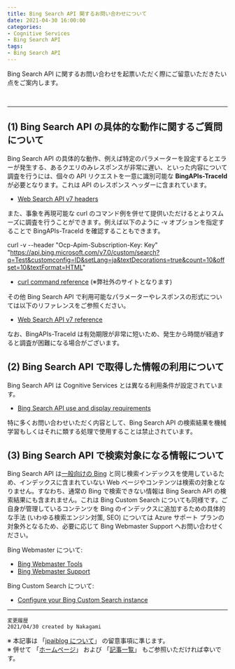```yaml
---
title: Bing Search API 関するお問い合わせについて
date: 2021-04-30 16:00:00
categories:
- Cognitive Services
- Bing Search API
tags:
- Bing Search API
---
```

Bing Search API に関するお問い合わせを起票いただく際にご留意いただきたい点をご案内します。
<!-- more -->
<br>

***
## (1) Bing Search API の具体的な動作に関するご質問について
Bing Search API の具体的な動作、例えば特定のパラメーターを設定するとエラーが発生する、あるクエリのみレスポンスが非常に遅い、といった内容について調査を行うには、個々の API リクエストを一意に識別可能な **BingAPIs-TraceId** が必要となります。これは API のレスポンス ヘッダーに含まれています。

- [Web Search API v7 headers](https://docs.microsoft.com/en-us/bing/search-apis/bing-web-search/reference/headers)

また、事象を再現可能な curl のコマンド例を併せて提供いただけるとよりスムーズに調査を行うことができます。例えば以下のように -v オプションを指定することで BingAPIs-TraceId を確認することもできます。

curl -v --header "Ocp-Apim-Subscription-Key: Key" "https://api.bing.microsoft.com/v7.0/custom/search?q=Test&customconfig=ID&setLang=ja&textDecorations=true&count=10&offset=10&textFormat=HTML" 

- [curl command reference](https://curl.se/docs/manpage.html) (※弊社外のサイトとなります)

その他 Bing Search API で利用可能なパラメーターやレスポンスの形式については以下のリファレンスをご参照ください。

- [Web Search API v7 reference](https://docs.microsoft.com/en-us/bing/search-apis/bing-web-search/reference/endpoints)

なお、BingAPIs-TraceId は有効期限が非常に短いため、発生から時間が経過すると調査が困難になる場合がございます。

## (2) Bing Search API で取得した情報の利用について
Bing Search API は Cognitive Services とは異なる利用条件が設定されています。

- [Bing Search API use and display requirements](https://docs.microsoft.com/en-us/bing/search-apis/bing-web-search/use-display-requirements)

特に多くお問い合わせいただく内容として、Bing Search API の検索結果を機械学習もしくはそれに類する処理で使用することは禁止されています。

## (3) Bing Search API で検索対象になる情報について
Bing Search API は[一般向けの Bing](http://www.bing.com/) と同じ検索インデックスを使用しているため、インデックスに含まれていない Web ページやコンテンツは検索の対象となりません。すなわち、通常の Bing で検索できない情報は Bing Search API の検索結果にも含まれません。これは Bing Custom Search についても同様です。ご自身が管理しているコンテンツを Bing のインデックスに追加するための具体的な手法 (いわゆる検索エンジン対策, SEO) については Azure サポート プランの対象外となるため、必要に応じて Bing Webmaster Support へお問い合わせください。

Bing Webmaster について:
- [Bing Webmaster Tools](https://www.bing.com/webmasters/about)
- [Bing Webmaster Support](https://www.bing.com/webmasters/help/webmaster-support-24ab5ebf)

Bing Custom Search について:
- [Configure your Bing Custom Search instance](https://docs.microsoft.com/en-us/bing/search-apis/bing-custom-search/how-to/define-your-custom-view)

***
`変更履歴`  
`2021/04/30 created by Nakagami`  

※ 本記事は 「[jpaiblog について](https://jpaiblog.github.io/blog/2020/01/01/about-jpaiblog/)」 の留意事項に準じます。  
※ 併せて 「[ホームページ](https://jpaiblog.github.io/blog/)」 および 「[記事一覧](https://jpaiblog.github.io/blog/archives/)」 もご参照いただければ幸いです。  